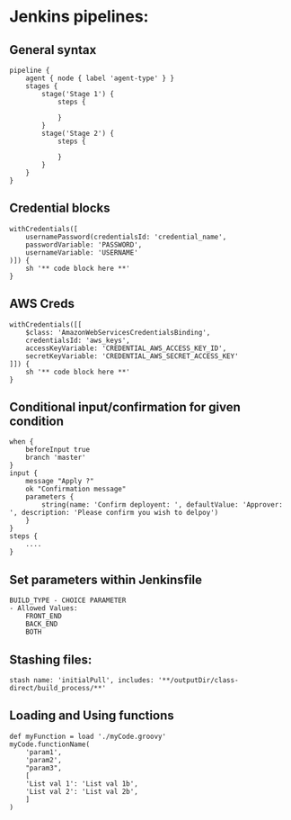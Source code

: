 # Jenkins pipelines:


## General syntax

    pipeline {
        agent { node { label 'agent-type' } }
        stages {
            stage('Stage 1') {
                steps {
                    
                }
            }
            stage('Stage 2') {
                steps {
                    
                }
            }
        }
    }



## Credential blocks

    withCredentials([
        usernamePassword(credentialsId: 'credential_name', 
        passwordVariable: 'PASSWORD', 
        usernameVariable: 'USERNAME'
    )]) {
        sh '** code block here **'
    }


## AWS Creds

    withCredentials([[
        $class: 'AmazonWebServicesCredentialsBinding',
        credentialsId: 'aws_keys',
        accessKeyVariable: 'CREDENTIAL_AWS_ACCESS_KEY_ID',
        secretKeyVariable: 'CREDENTIAL_AWS_SECRET_ACCESS_KEY'
    ]]) {
        sh '** code block here **'
    }

## Conditional input/confirmation for given condition

    when {
        beforeInput true
        branch 'master'
    }
    input {
        message "Apply ?"
        ok "Confirmation message"
        parameters {
            string(name: 'Confirm deployent: ', defaultValue: 'Approver: ', description: 'Please confirm you wish to delpoy')
        }
    }
    steps {
        ....
    }


## Set parameters within Jenkinsfile

    BUILD_TYPE - CHOICE PARAMETER
    - Allowed Values:
        FRONT_END
        BACK_END
        BOTH



## Stashing files:

    stash name: 'initialPull', includes: '**/outputDir/class-direct/build_process/**'



## Loading and Using functions

    def myFunction = load './myCode.groovy'
    myCode.functionName(
        'param1',
        'param2',
        "param3",
        [
        'List val 1': 'List val 1b',
        'List val 2': 'List val 2b',
        ]
    )
